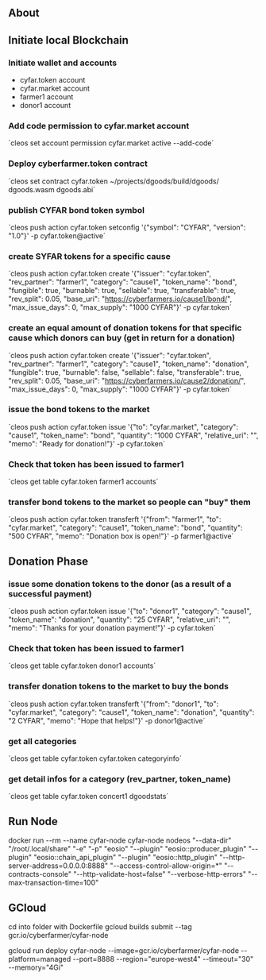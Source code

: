 ## About

## Initiate local Blockchain

### Initiate wallet and accounts
* cyfar.token account
* cyfar.market account
* farmer1 account
* donor1 account

### Add code permission to cyfar.market account
´cleos set account permission cyfar.market active --add-code´

### Deploy cyberfarmer.token contract

´cleos set contract cyfar.token ~/projects/dgoods/build/dgoods/ dgoods.wasm dgoods.abi´

### publish CYFAR bond token symbol

´cleos push action cyfar.token setconfig '{"symbol": "CYFAR", "version": "1.0"}' -p cyfar.token@active´

### create SYFAR tokens for a specific cause

´cleos push action cyfar.token create '{"issuer": "cyfar.token", 
                                       "rev_partner": "farmer1",
                                       "category": "cause1",
                                       "token_name": "bond",
                                       "fungible": true,
                                       "burnable": true,
                                       "sellable": true,
                                       "transferable": true,
                                       "rev_split": 0.05,
                                       "base_uri": "https://cyberfarmers.io/cause1/bond/",
                                       "max_issue_days": 0,
                                       "max_supply": "1000 CYFAR"}' -p cyfar.token´

### create an equal amount of donation tokens for that specific cause which donors can buy (get in return for a donation)
´cleos push action cyfar.token create '{"issuer": "cyfar.token", 
                                       "rev_partner": "farmer1",
                                       "category": "cause1",
                                       "token_name": "donation",
                                       "fungible": true,
                                       "burnable": false,
                                       "sellable": false,
                                       "transferable": true,
                                       "rev_split": 0.05,
                                       "base_uri": "https://cyberfarmers.io/cause2/donation/",
                                       "max_issue_days": 0,
                                       "max_supply": "1000 CYFAR"}' -p cyfar.token´
                    

### issue the bond tokens to the market
´cleos push action cyfar.token issue '{"to": "cyfar.market",
                                      "category": "cause1",
                                      "token_name": "bond",
                                      "quantity": "1000 CYFAR",
                                      "relative_uri": "",
                                      "memo": "Ready for donation!"}' -p cyfar.token´

### Check that token has been issued to farmer1
´cleos get table cyfar.token farmer1 accounts´

### transfer bond tokens to the market so people can "buy" them
´cleos push action cyfar.token transferft '{"from": "farmer1",
                                            "to": "cyfar.market",
                                            "category": "cause1",
                                            "token_name": "bond",
                                            "quantity": "500 CYFAR",
                                            "memo": "Donation box is open!"}' -p farmer1@active´


## Donation Phase                                            

### issue some donation tokens to the donor (as a result of a successful payment)
´cleos push action cyfar.token issue '{"to": "donor1",
                                      "category": "cause1",
                                      "token_name": "donation",
                                      "quantity": "25 CYFAR",
                                      "relative_uri": "",
                                      "memo": "Thanks for your donation payment!"}' -p cyfar.token´

### Check that token has been issued to farmer1
´cleos get table cyfar.token donor1 accounts´

### transfer donation tokens to the market to buy the bonds
´cleos push action cyfar.token transferft '{"from": "donor1",
                                            "to": "cyfar.market",
                                            "category": "cause1",
                                            "token_name": "donation",
                                            "quantity": "2 CYFAR",
                                            "memo": "Hope that helps!"}' -p donor1@active´


### get all categories
´cleos get table cyfar.token cyfar.token categoryinfo´

### get detail infos for a category (rev_partner, token_name)
´cleos get table cyfar.token concert1 dgoodstats´



## Run Node
docker run --rm --name cyfar-node cyfar-node nodeos "--data-dir" "/root/.local/share" "-e" "-p" "eosio" "--plugin" "eosio::producer_plugin" "--plugin" "eosio::chain_api_plugin" "--plugin" "eosio::http_plugin" "--http-server-address=0.0.0.0:8888" "--access-control-allow-origin=*" "--contracts-console" "--http-validate-host=false" "--verbose-http-errors" "--max-transaction-time=100"

## GCloud
cd into folder with Dockerfile
gcloud builds submit --tag gcr.io/cyberfarmer/cyfar-node

gcloud run deploy cyfar-node --image=gcr.io/cyberfarmer/cyfar-node --platform=managed --port=8888 --region="europe-west4" --timeout="30" --memory="4Gi"
